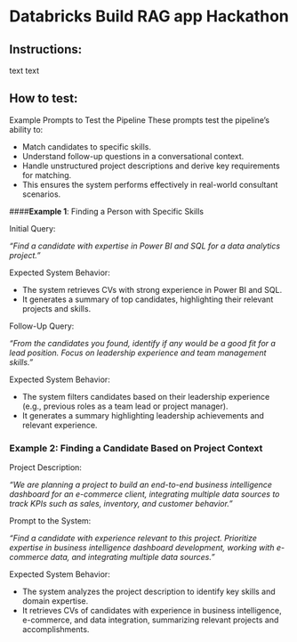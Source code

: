 # Databricks Build RAG app Hackathon

## Instructions:
text text

## How to test:
Example Prompts to Test the Pipeline
These prompts test the pipeline’s ability to:
- Match candidates to specific skills.
- Understand follow-up questions in a conversational context.
- Handle unstructured project descriptions and derive key requirements for matching.
- This ensures the system performs effectively in real-world consultant scenarios.

####**Example 1**: Finding a Person with Specific Skills

Initial Query:

_“Find a candidate with expertise in Power BI and SQL for a data analytics project.”_

Expected System Behavior:
- The system retrieves CVs with strong experience in Power BI and SQL.
- It generates a summary of top candidates, highlighting their relevant projects and skills.

Follow-Up Query:

_“From the candidates you found, identify if any would be a good fit for a lead position. Focus on leadership experience and team management skills.”_

Expected System Behavior:
- The system filters candidates based on their leadership experience (e.g., previous roles as a team lead or project manager).
- It generates a summary highlighting leadership achievements and relevant experience.

### **Example 2**: Finding a Candidate Based on Project Context

Project Description:

_“We are planning a project to build an end-to-end business intelligence dashboard for an e-commerce client, integrating multiple data sources to track KPIs such as sales, inventory, and customer behavior.”_

Prompt to the System:

_“Find a candidate with experience relevant to this project. Prioritize expertise in business intelligence dashboard development, working with e-commerce data, and integrating multiple data sources.”_

Expected System Behavior:

- The system analyzes the project description to identify key skills and domain expertise.
- It retrieves CVs of candidates with experience in business intelligence, e-commerce, and data integration, summarizing relevant projects and accomplishments.

